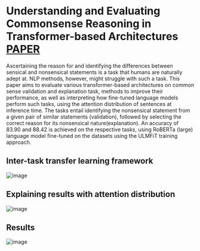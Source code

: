 # Understanding and Evaluating Commonsense Reasoning in Transformer-based Architectures [PAPER](https://ieeexplore.ieee.org/document/9579601)
Ascertaining the reason for and identifying the differences between sensical and nonsensical statements is a task that humans are naturally adept at. NLP methods, however, might struggle with such a task. This paper aims to evaluate various transformer-based architectures on common sense validation and explanation task, methods to improve their performance, as well as interpreting how fine-tuned language models perform such tasks, using the attention distribution of sentences at inference time. The tasks entail identifying the nonsensical statement from a given pair of similar statements (validation), followed by selecting the correct reason for its nonsensical nature(explanation). An accuracy of 83.90 and 88.42 is achieved on the respective tasks, using RoBERTa (large) language model fine-tuned on the datasets using the ULMFiT training approach.

## Inter-task transfer learning framework
![image](https://user-images.githubusercontent.com/55736716/135570971-b3331bb9-31f9-4ab4-8a49-af133d16c55d.png)

## Explaining results with attention distribution
![image](https://user-images.githubusercontent.com/55736716/135569918-f2c55141-40d6-4345-8601-ae3390f88aec.png)

## Results
![image](https://user-images.githubusercontent.com/55736716/135569977-cf53f857-1e9a-423a-a98e-1c90776eeaad.png)


